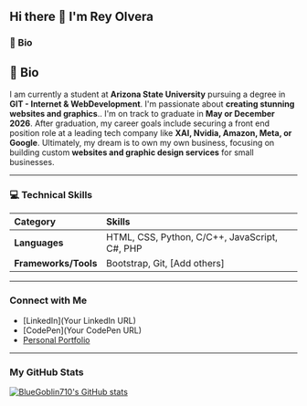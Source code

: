 ## Hi there 👋 I'm Rey Olvera

### 🚀 Bio

## 🚀 Bio

I am currently a student at **Arizona State University** pursuing a degree in **GIT - Internet & WebDevelopment**. I'm passionate about **creating stunning websites and graphics**.. I'm on track to graduate in **May or December 2026**. After graduation, my career goals include securing a front end position role at a leading tech company like **XAI, Nvidia, Amazon, Meta, or Google**. Ultimately, my dream is to own my own business, focusing on building custom **websites and graphic design services** for small businesses.

---

### 💻 Technical Skills

| Category | Skills |
| :--- | :--- |
| **Languages** | HTML, CSS, Python, C/C++, JavaScript, C#, PHP |
| **Frameworks/Tools** | Bootstrap, Git, [Add others] |

---

### Connect with Me

* [LinkedIn](Your LinkedIn URL)
* [CodePen](Your CodePen URL)
* [Personal Portfolio](https://github.com/BlueGoblin710/Rey-Olvera-Portfolio)

---

### My GitHub Stats

[![BlueGoblin710's GitHub stats](https://github-readme-stats.vercel.app/api?username=BlueGoblin710&show_icons=true&theme=dark)](https://github.com/anuraghazra/github-readme-stats)

